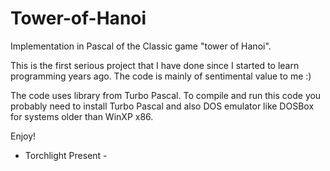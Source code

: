 # Tower-of-Hanoi

Implementation in Pascal of the Classic game "tower of Hanoi". 

This is the first serious project that I have done since I started to learn programming years ago. The code is mainly of sentimental value to me :)

The code uses library from Turbo Pascal. To compile and run this code you probably need to install Turbo Pascal and also DOS emulator like DOSBox for systems older than WinXP x86.

Enjoy!

 - Torchlight Present - 